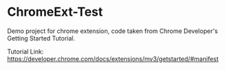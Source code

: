 # ChromeExt-Test
Demo project for chrome extension, code taken from Chrome Developer's Getting Started Tutorial.

Tutorial Link: https://developer.chrome.com/docs/extensions/mv3/getstarted/#manifest

